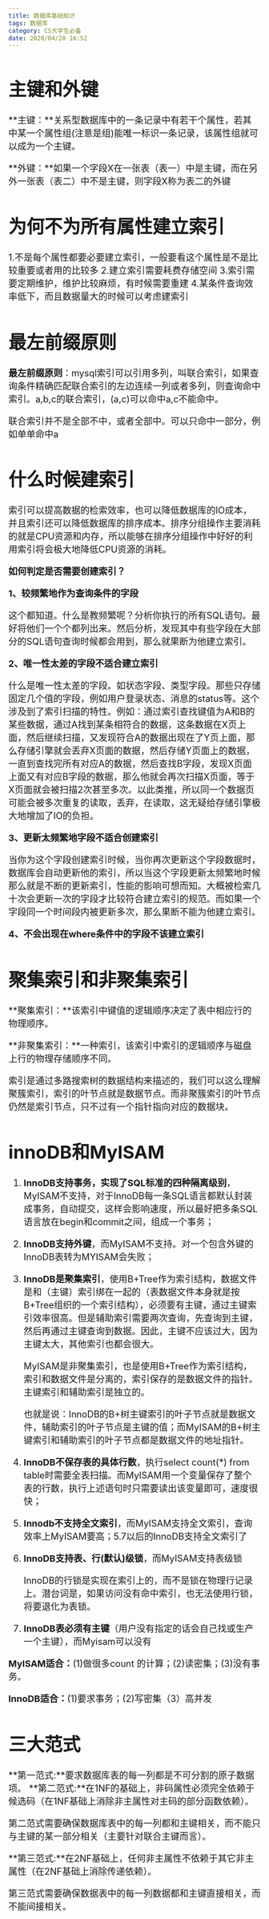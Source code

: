```yaml
---
title: 数据库基础知识
tags: 数据库
category: CS大学生必备
date: 2020/04/20 16:52
---
```


<font size=4>

# 主键和外键

**主键：**关系型数据库中的一条记录中有若干个属性，若其中某一个属性组(注意是组)能唯一标识一条记录，该属性组就可以成为一个主键。

**外键：**如果一个字段X在一张表（表一）中是主键，而在另外一张表（表二）中不是主键，则字段X称为表二的外键

# 为何不为所有属性建立索引

1.不是每个属性都要必要建立索引，一般要看这个属性是不是比较重要或者用的比较多
2.建立索引需要耗费存储空间
3.索引需要定期维护，维护比较麻烦，有时候需要重建
4.某条件查询效率低下，而且数据量大的时候可以考虑建索引

# 最左前缀原则

**最左前缀原则**：mysql索引可以引用多列，叫联合索引，如果查询条件精确匹配联合索引的左边连续一列或者多列，则查询命中索引。a,b,c的联合索引，(a,c)可以命中a,c不能命中。

联合索引并不是全部不中，或者全部中。可以只命中一部分，例如单单命中a

# 什么时候建索引

索引可以提高数据的检索效率，也可以降低数据库的IO成本，并且索引还可以降低数据库的排序成本。排序分组操作主要消耗的就是CPU资源和内存，所以能够在排序分组操作中好好的利用索引将会极大地降低CPU资源的消耗。

**如何判定是否需要创建索引？**

**1、较频繁地作为查询条件的字段**

这个都知道。什么是教频繁呢？分析你执行的所有SQL语句。最好将他们一个个都列出来。然后分析，发现其中有些字段在大部分的SQL语句查询时候都会用到，那么就果断为他建立索引。

**2、唯一性太差的字段不适合建立索引**

什么是唯一性太差的字段。如状态字段、类型字段。那些只存储固定几个值的字段，例如用户登录状态、消息的status等。这个涉及到了索引扫描的特性。例如：通过索引查找键值为A和B的某些数据，通过A找到某条相符合的数据，这条数据在X页上面，然后继续扫描，又发现符合A的数据出现在了Y页上面，那么存储引擎就会丢弃X页面的数据，然后存储Y页面上的数据，一直到查找完所有对应A的数据，然后查找B字段，发现X页面上面又有对应B字段的数据，那么他就会再次扫描X页面，等于X页面就会被扫描2次甚至多次。以此类推，所以同一个数据页可能会被多次重复的读取，丢弃，在读取，这无疑给存储引擎极大地增加了IO的负担。

**3、更新太频繁地字段不适合创建索引**

当你为这个字段创建索引时候，当你再次更新这个字段数据时，数据库会自动更新他的索引，所以当这个字段更新太频繁地时候那么就是不断的更新索引，性能的影响可想而知。大概被检索几十次会更新一次的字段才比较符合建立索引的规范。而如果一个字段同一个时间段内被更新多次，那么果断不能为他建立索引。

**4、不会出现在where条件中的字段不该建立索引**

# 聚集索引和非聚集索引

**聚集索引：**该索引中键值的逻辑顺序决定了表中相应行的物理顺序。

**非聚集索引：**一种索引，该索引中索引的逻辑顺序与磁盘上行的物理存储顺序不同。

索引是通过多路搜索树的数据结构来描述的，我们可以这么理解聚簇索引，索引的叶节点就是数据节点。而非聚簇索引的叶节点仍然是索引节点，只不过有一个指针指向对应的数据块。

# innoDB和MyISAM

1. **InnoDB支持事务，实现了SQL标准的四种隔离级别**，MyISAM不支持，对于InnoDB每一条SQL语言都默认封装成事务，自动提交，这样会影响速度，所以最好把多条SQL语言放在begin和commit之间，组成一个事务；

2. **InnoDB支持外键**，而MyISAM不支持。对一个包含外键的InnoDB表转为MYISAM会失败；

3. **InnoDB是聚集索引**，使用B+Tree作为索引结构，数据文件是和（主键）索引绑在一起的（表数据文件本身就是按B+Tree组织的一个索引结构），必须要有主键，通过主键索引效率很高。但是辅助索引需要两次查询，先查询到主键，然后再通过主键查询到数据。因此，主键不应该过大，因为主键太大，其他索引也都会很大。

   MyISAM是非聚集索引，也是使用B+Tree作为索引结构，索引和数据文件是分离的，索引保存的是数据文件的指针。主键索引和辅助索引是独立的。

   也就是说：InnoDB的B+树主键索引的叶子节点就是数据文件，辅助索引的叶子节点是主键的值；而MyISAM的B+树主键索引和辅助索引的叶子节点都是数据文件的地址指针。

4. **InnoDB不保存表的具体行数**，执行select count(*) from table时需要全表扫描。而MyISAM用一个变量保存了整个表的行数，执行上述语句时只需要读出该变量即可，速度很快；

5. **Innodb不支持全文索引**，而MyISAM支持全文索引，查询效率上MyISAM要高；5.7以后的InnoDB支持全文索引了

7. **InnoDB支持表、行(默认)级锁**，而MyISAM支持表级锁

   InnoDB的行锁是实现在索引上的，而不是锁在物理行记录上。潜台词是，如果访问没有命中索引，也无法使用行锁，将要退化为表锁。

8. **InnoDB表必须有主键**（用户没有指定的话会自己找或生产一个主键），而Myisam可以没有

**MyISAM适合：**(1)做很多count 的计算；(2)读密集；(3)没有事务。

**InnoDB适合：**(1)要求事务；(2)写密集（3）高并发

# 三大范式

**第一范式:**要求数据库表的每一列都是不可分割的原子数据项。
**第二范式:**在1NF的基础上，非码属性必须完全依赖于候选码（在1NF基础上消除非主属性对主码的部分函数依赖）。

第二范式需要确保数据库表中的每一列都和主键相关，而不能只与主键的某一部分相关（主要针对联合主键而言）。

**第三范式:**在2NF基础上，任何非主属性不依赖于其它非主属性（在2NF基础上消除传递依赖）。

第三范式需要确保数据表中的每一列数据都和主键直接相关，而不能间接相关。